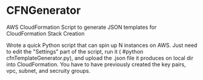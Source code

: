 # CFNGenerator
 AWS CloudFormation Script to generate JSON templates for CloudFormation Stack Creation
 
Wrote a quick Python script that can spin up N instances on AWS. Just need to edit the "Settings" part of the script, run it ( #python cfnTemplateGenerator.py), and upload the .json file it produces on local dir into CloudFormation. You have to have previously created the key pairs, vpc, subnet, and secruity groups.
